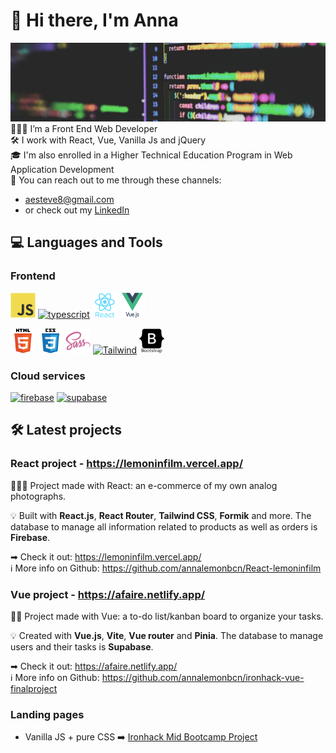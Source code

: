 # 👋 Hi there, I'm Anna
<img src="https://raw.githubusercontent.com/annalemonbcn/annalemonbcn/main/1683972766257.jpeg" />
<div>
👩🏻‍💻 I’m a Front End Web Developer<br>
🛠️ I work with React, Vue, Vanilla Js and jQuery<br>
🎓 I'm also enrolled in a Higher Technical Education Program in Web Application Development<br>
📩 You can reach out to me through these channels:
<ul>
<li>
<a href="mailto:aesteve8@gmail.com">aesteve8@gmail.com</a>
</li>
<li>
or check out my <a href="https://www.linkedin.com/in/anna-esteve-romagosa/">LinkedIn</a>
</li>
</ul>
</div>

## 💻 Languages and Tools

### Frontend

<div>
<p>
<a href="https://developer.mozilla.org/en-US/docs/Web/JavaScript"><img src="https://raw.githubusercontent.com/devicons/devicon/master/icons/javascript/javascript-original.svg" alt="javascript" width="40" height="40" style="max-width: 100%;"></a>
<a href="https://www.typescriptlang.org/"><img src="https://camo.githubusercontent.com/9255dba4a9ad5a906afd63a77b2d3498cbd7fa527008a417968683f5e8e545b2/68747470733a2f2f75706c6f61642e77696b696d656469612e6f72672f77696b6970656469612f636f6d6d6f6e732f7468756d622f342f34632f547970657363726970745f6c6f676f5f323032302e7376672f3132303070782d547970657363726970745f6c6f676f5f323032302e7376672e706e67" alt="typescript" width="40" height="40" data-canonical-src="https://upload.wikimedia.org/wikipedia/commons/thumb/4/4c/Typescript_logo_2020.svg/1200px-Typescript_logo_2020.svg.png" style="max-width: 100%;"></a>
<a href="https://reactjs.org/"><img src="https://raw.githubusercontent.com/devicons/devicon/master/icons/react/react-original-wordmark.svg" alt="react" width="40" height="40" style="max-width: 100%;"></a>
<a href="https://vuejs.org/"><img src="https://raw.githubusercontent.com/devicons/devicon/master/icons/vuejs/vuejs-original-wordmark.svg" alt="vuejs" width="40" height="40" style="max-width: 100%;"></a>
</p>
<p>
<a href="https://developer.mozilla.org/es/docs/Web/HTML"><img src="https://raw.githubusercontent.com/devicons/devicon/master/icons/html5/html5-original-wordmark.svg" alt="html5" width="40" height="40" style="max-width: 100%;"></a>
<a href="https://www.w3schools.com/css/"><img src="https://raw.githubusercontent.com/devicons/devicon/master/icons/css3/css3-original-wordmark.svg" alt="css3" width="40" height="40" style="max-width: 100%;"></a>
<a href="https://sass-lang.com"><img src="https://raw.githubusercontent.com/devicons/devicon/master/icons/sass/sass-original.svg" alt="sass" width="40" height="40" style="max-width: 100%;"></a>
<a href="https://tailwindcss.com/"><img src="https://camo.githubusercontent.com/394ba38797d83799a16f1cb2fd3fc8f607b9fb116f49cf1e1b64eacff9844602/68747470733a2f2f75706c6f61642e77696b696d656469612e6f72672f77696b6970656469612f636f6d6d6f6e732f7468756d622f642f64352f5461696c77696e645f4353535f4c6f676f2e7376672f3230343870782d5461696c77696e645f4353535f4c6f676f2e7376672e706e67" alt="Tailwind" width="40" height="40" data-canonical-src="https://upload.wikimedia.org/wikipedia/commons/thumb/d/d5/Tailwind_CSS_Logo.svg/2048px-Tailwind_CSS_Logo.svg.png" style="max-width: 100%;"></a>
<a href="https://getbootstrap.com"><img src="https://raw.githubusercontent.com/devicons/devicon/master/icons/bootstrap/bootstrap-plain-wordmark.svg" alt="bootstrap" width="40" height="40" style="max-width: 100%;"></a>
</p>
</div>

### Cloud services
<div>
<p>
<a href="https://firebase.google.com/"><img src="https://camo.githubusercontent.com/4bb20d999c9f0033b5019a85898fe927bc21390f867cdc149d618549b596b61e/68747470733a2f2f696d672e69636f6e73382e636f6d2f636f6c6f722f35302f3030303030302f66697265626173652e706e67" alt="firebase" width="40" height="40" style="max-width: 100%;"></a>
<a href="https://supabase.com/"><img src="https://cf.appdrag.com/dashboard-openvm-clo-b2d42c/uploads/supabase-TAiY.png" alt="supabase" width="40" height="40" style="max-width: 100%;"></a>
</p>
</div>

## 🛠️ Latest projects

### React project - https://lemoninfilm.vercel.app/

<div>
👩🏻‍💻 Project made with React: an e-commerce of my own analog photographs.

💡 Built with **React.js**, **React Router**, **Tailwind CSS**, **Formik** and more. The database to manage all information related to products as well as orders is **Firebase**.

➡ Check it out: https://lemoninfilm.vercel.app/<br>
ℹ️ More info on Github: https://github.com/annalemonbcn/React-lemoninfilm

</div>


### Vue project - https://afaire.netlify.app/

<div>
👩‍💻 Project made with Vue: a to-do list/kanban board to organize your tasks.

💡 Created with **Vue.js**, **Vite**, **Vue router** and **Pinia**. The database to manage users and their tasks is **Supabase**.

➡ Check it out: https://afaire.netlify.app/<br>
ℹ️ More info on Github: https://github.com/annalemonbcn/ironhack-vue-finalproject
</div>


### Landing pages

<ul>
<li>
Vanilla JS + pure CSS ➡️ <a href="https://delicate-pastelito-f9fd2c.netlify.app/index.html">Ironhack Mid Bootcamp Project
</a>
</li>
</ul>
